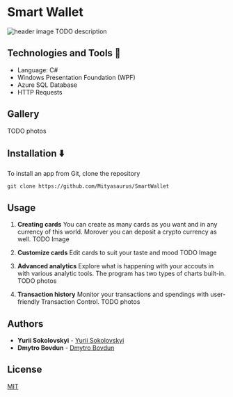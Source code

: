 # Smart Wallet
![header image](https://i.imgur.com/2XXStXi.png)
TODO description



## Technologies and Tools :wrench:
- Language: C#
- Windows Presentation Foundation (WPF)
- Azure SQL Database
- HTTP Requests
## Gallery
TODO photos
## Installation :arrow_down: 
To install an app from Git, clone the repository

```shell
git clone https://github.com/Mityasaurus/SmartWallet
```
## Usage
1. **Creating cards**
You can create as many cards as you want and in any currency of this world. Morover you can deposit a crypto currency as well.
TODO Image

2. **Customize cards**
Edit cards to suit your taste and mood
TODO Image

3. **Advanced analytics**
Explore what is happening with your accouts in with various analytic tools. The program has two types of charts built-in.
TODO photos

4. **Transaction history**
Monitor your transactions and spendings with user-friendly Transaction Control.
TODO photos
## Authors

- **Yurii Sokolovskyi** - [Yurii Sokolovskyi](https://github.com/YuraSokolovskyi)
- **Dmytro Bovdun** - [Dmytro Bovdun](https://github.com/Mityasaurus)


## License

[MIT](https://choosealicense.com/licenses/mit/)

